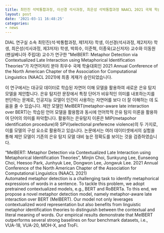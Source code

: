 ```yaml
---
title: 최민진 석박통합과정, 이선경 석사과정, 최은성 석박통합과정 NAACL 2021 국제 학술대회 논문 채택
layout: post
date: '2021-03-11 16:48:25'
categories:
- news
---
```


DIAL 연구실 소속 최민진(석·박통합과정, 제1저자) 학생, 이선경(석사과정, 제2저자) 학생, 최은성(석사과정, 제3저자) 학생, 박희수, 이준혁, 이종욱(교신저자) 교수와 이동원(펜실베니아 주립대) 교수가 연구한 "MelBERT: Metaphor Detection via Contextualized Late Interaction using Metaphorical Identification Theories"가 자연어처리 분야 최우수 국제 학술대회인 2021 Annual Conference of the North American Chapter of the Association for Computational Linguistics (NAACL 2021)에 최종 게재가 승인되었습니다.

이 연구에서는 대규모 데이터로 학습된 자연어 이해 모델을 활용하여 새로운 은유 탐지 모델을 제안합니다. 은유 탐지란 문장에서 특정 단어가 비유적인 의미를 내포하는지를 판단하는 문제로, 인공지능 모델이 인간이 사용하는 자연어를 보다 더 잘 이해하는 데 도움을 줄 수 있습니다. 제안 모델인 MelBERT(metaphor-aware late interaction over BERT)는 학습된 언어 모델을 활용함과 동시에 언어학적 은유 탐지 이론을 활용하여 단어의 의미를 파악합니다. 활용하는 은유탐지 이론은 MIP(metapohor identification procedure)와 SPV(selectional preferecne violence)의 두 가지로, 이를 모델의 구성 요소로 활용하고 있습니다. 논문에서는 여러 데이터셋에서의 실험을 통해 제안 모델이 기존의 은유 탐지 모델 대비 높은 정확도를 보이는 것을 검증하였습니다.

“MelBERT: Metaphor Detection via Contextualized Late Interaction using Metaphorical Identification Theories”, Minjin Choi, Sunkyung Lee, Eunseong Choi, Heesoo Park, Junhyuk Lee, Dongwon Lee, Jongwuk Lee. 2021 Annual Conference of the North American Chapter of the Association for Computational Linguistics (NAACL 2021)
<br>
Automated metaphor detection is a challenging task to identify metaphorical expressions of words in a sentence. To tackle this problem, we adopt pretrained contextualized models, e.g., BERT and RoBERTa. To this end, we propose a novel metaphor detection model, namely metaphor-aware late interaction over BERT (MelBERT). Our model not only leverages contextualized word representation but also benefits from linguistic metaphor identification theories to distinguish between the contextual and literal meaning of words. Our empirical results demonstrate that MelBERT outperforms several strong baselines on four benchmark datasets, i.e., VUA-18, VUA-20, MOH-X, and TroFi.
